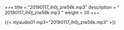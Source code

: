 +++
title = "20190117_ih0j_ziw56k.mp3"
description = " 20190117_ih0j_ziw56k.mp3 "
weight = 20
+++

{{< myaudio01 mp3="20190117_ih0j_ziw56k.mp3" >}}

